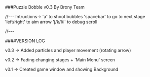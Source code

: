 ###Puzzle Bobble v0.3
By Brony Team

//---
  Intructions->
	'a' to shoot bubbles
	'spacebar' to go to next stage
	'left/right' to aim arrow
	'j/k/l/i' to debug scroll


//---

####VERSION LOG 

v0.3 -> Added particles and player movement (rotating arrow)

v0.2 -> Fading changing stages + 'Main Menu' screen

v0.1 -> Created game window and showing Background